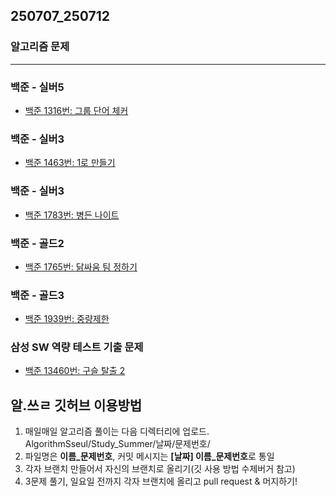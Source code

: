 ## 250707_250712

### 알고리즘 문제

---

### 백준 - 실버5
- [백준 1316번: 그룹 단어 체커](https://www.acmicpc.net/problem/1316)

### 백준 - 실버3
- [백준 1463번: 1로 만들기](https://www.acmicpc.net/problem/1463)

### 백준 - 실버3
- [백준 1783번: 병든 나이트](https://www.acmicpc.net/problem/1783)

### 백준 - 골드2
- [백준 1765번: 닭싸움 팀 정하기](https://www.acmicpc.net/problem/1765)

### 백준 - 골드3
- [백준 1939번: 중량제한](https://www.acmicpc.net/problem/1939)

### 삼성 SW 역량 테스트 기출 문제
- [백준 13460번: 구슬 탈출 2](https://www.acmicpc.net/problem/13460)


## 알.쓰ㄹ 깃허브 이용방법
1. 매일매일 알고리즘 풀이는 다음 디렉터리에 업로드. AlgorithmSseul/Study_Summer/날짜/문제번호/
2. 파일명은 **이름_문제번호**, 커밋 메시지는 **[날짜] 이름_문제번호**로 통일
3. 각자 브랜치 만들어서 자신의 브랜치로 올리기(깃 사용 방법 수제버거 참고)
4. 3문제 풀기, 일요일 전까지 각자 브랜치에 올리고 pull request & 머지하기!
